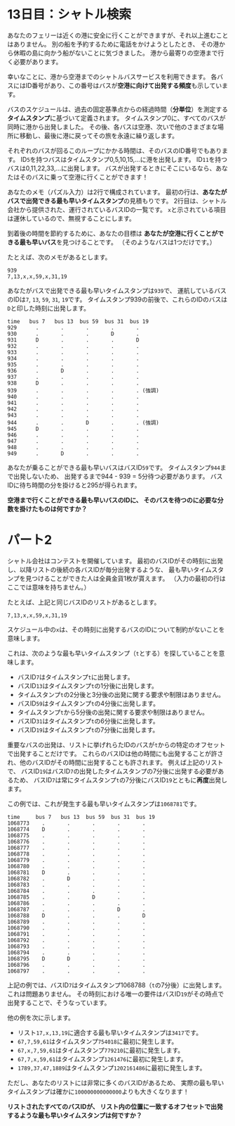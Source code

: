 # 13日目：シャトル検索 #

あなたのフェリーは近くの港に安全に行くことができますが、それ以上進むことはありません。
別の船を予約するために電話をかけようとしたとき、
その港から休暇の島に向かう船がないことに気づきました。
港から最寄りの空港まで行く必要があります。

幸いなことに、港から空港までのシャトルバスサービスを利用できます。
各バスにはID番号があり、この番号はバスが**空港に向けて出発する頻度**も示しています。

バスのスケジュールは、過去の固定基準点からの経過時間（**分単位**）を測定する**タイムスタンプ**に基づいて定義されます。
タイムスタンプ0に、すべてのバスが同時に港から出発しました。
その後、各バスは空港、次いで他のさまざまな場所に移動し、最後に港に戻ってその旅を永遠に繰り返します。

それぞれのバスが回るこのループにかかる時間は、そのバスのID番号でもあります。
ID`5`を持つバスはタイムスタンプ0,5,10,15,…に港を出発します。
ID`11`を持つバスは0,11,22,33,…に出発します。
バスが出発するときにそこにいるなら、あなたはそのバスに乗って空港に行くことができます！

あなたのメモ（パズル入力）は2行で構成されています。
最初の行は、**あなたがバスで出発できる最も早いタイムスタンプ**の見積もりです。
2行目は、シャトル会社から提供された、運行されているバスIDの一覧です。
`x`と示されている項目は運休しているので、無視することにします。

到着後の時間を節約するために、あなたの目標は
**あなたが空港に行くことができる最も早いバス**を見つけることです。
（そのようなバスは1つだけです。）

たとえば、次のメモがあるとします。

~~~
939
7,13,x,x,59,x,31,19
~~~

あなたがバスで出発できる最も早いタイムスタンプは`939`で、
運航しているバスのIDは`7`, `13`, `59`, `31`, `19`です。
タイムスタンプ939の前後で、これらのIDのバスは`D`と印した時刻に出発します。

~~~
time   bus 7   bus 13  bus 59  bus 31  bus 19
929      .       .       .       .       .
930      .       .       .       D       .
931      D       .       .       .       D
932      .       .       .       .       .
933      .       .       .       .       .
934      .       .       .       .       .
935      .       .       .       .       .
936      .       D       .       .       .
937      .       .       .       .       .
938      D       .       .       .       .
939      .       .       .       .       . (強調)
940      .       .       .       .       .
941      .       .       .       .       .
942      .       .       .       .       .
943      .       .       .       .       .
944      .       .       D       .       . (強調)
945      D       .       .       .       .
946      .       .       .       .       .
947      .       .       .       .       .
948      .       .       .       .       .
949      .       D       .       .       .
~~~

あなたが乗ることができる最も早いバスはバスID`59`です。
タイムスタンプ`944`まで出発しないため、
出発するまで944 - 939 = 5分待つ必要があります。
バスIDに待ち時間の分を掛けると295が得られます。

**空港まで行くことができる最も早いバスのIDに、
そのバスを待つのに必要な分数を掛けたものは何ですか？**

# パート2 #

シャトル会社はコンテストを開催しています。
最初のバスIDがその時刻に出発し、以降リストの後続の各バスIDが毎分出発するような、
最も早いタイムスタンプを見つけることができた人は全員金貨1枚が貰えます。
（入力の最初の行はここでは意味を持ちません。）

たとえば、上記と同じバスIDのリストがあるとします。

~~~
7,13,x,x,59,x,31,19
~~~

スケジュール中の`x`は、その時刻に出発するバスのIDについて制約がないことを意味します。

これは、次のような最も早いタイムスタンプ（`t`とする）を探していることを意味します。

- バスID`7`はタイムスタンプ`t`に出発します。
- バスID`13`はタイムスタンプ`t`の1分後に出発します。
- タイムスタンプ`t`の2分後と3分後の出発に関する要求や制限はありません。
- バスID`59`はタイムスタンプ`t`の4分後に出発します。
- タイムスタンプ`t`から5分後の出発に関する要求や制限はありません。
- バスID`31`はタイムスタンプ`t`の6分後に出発します。
- バスID`19`はタイムスタンプ`t`の7分後に出発します。

重要なバスの出発は、リストに挙げれらたIDのバスが`t`からの特定のオフセットで出発することだけです。
これらのバスIDは他の時間にも出発することが許され、他のバスIDがその時間に出発することも許されます。
例えば上記のリストで、
バスID`19`はバスID`7`の出発したタイムスタンプの7分後に出発する必要があるため、
バスID`7`は常にタイムスタンプ`t`の7分後にバスID`19`とともに**再度**出発します。

この例では、これが発生する最も早いタイムスタンプは`1068781`です。

~~~
time     bus 7   bus 13  bus 59  bus 31  bus 19
1068773    .       .       .       .       .
1068774    D       .       .       .       .
1068775    .       .       .       .       .
1068776    .       .       .       .       .
1068777    .       .       .       .       .
1068778    .       .       .       .       .
1068779    .       .       .       .       .
1068780    .       .       .       .       .
1068781    D       .       .       .       .
1068782    .       D       .       .       .
1068783    .       .       .       .       .
1068784    .       .       .       .       .
1068785    .       .       D       .       .
1068786    .       .       .       .       .
1068787    .       .       .       D       .
1068788    D       .       .       .       D
1068789    .       .       .       .       .
1068790    .       .       .       .       .
1068791    .       .       .       .       .
1068792    .       .       .       .       .
1068793    .       .       .       .       .
1068794    .       .       .       .       .
1068795    D       D       .       .       .
1068796    .       .       .       .       .
1068797    .       .       .       .       .
~~~

上記の例では、バスID`7`はタイムスタンプ1068788（`t`の7分後）に出発します。
これは問題ありません。
その時刻における唯一の要件はバスID`19`がその時点で出発することで、そうなっています。

他の例を次に示します。

- リスト`17,x,13,19`に適合する最も早いタイムスタンプは`3417`です。
- `67,7,59,61`はタイムスタンプ`754018`に最初に発生します。
- `67,x,7,59,61`はタイムスタンプ`779210`に最初に発生します。
- `67,7,x,59,61`はタイムスタンプ`1261476`に最初に発生します。
- `1789,37,47,1889`はタイムスタンプ`1202161486`に最初に発生します。

ただし、あなたのリストには非常に多くのバスIDがあるため、
実際の最も早いタイムスタンプは確かに`100000000000000`よりも大きくなります！

**リストされたすべてのバスIDが、
リスト内の位置に一致するオフセットで出発するような最も早いタイムスタンプは何ですか？**
